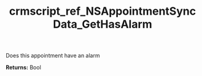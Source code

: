 ﻿---
title: crmscript_ref_NSAppointmentSyncData_GetHasAlarm
description: Bool NSAppointmentSyncData.GetHasAlarm()
intellisense: NSAppointmentSyncData.GetHasAlarm
keywords: NSAppointmentSyncData, GetHasAlarm
so.topic: reference
---

Does this appointment have an alarm

**Returns:** Bool


